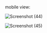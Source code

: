 mobile view:

![Screenshot (44)](https://github.com/gopalakrishna2/flutter_currencyConverterApp/assets/141754877/9ba8dc86-0979-4a10-9d89-164f841f7de6)

![Screenshot (45)](https://github.com/gopalakrishna2/flutter_currencyConverterApp/assets/141754877/1633aa4f-f459-4758-b2fd-2a3ba68f8ca8)
